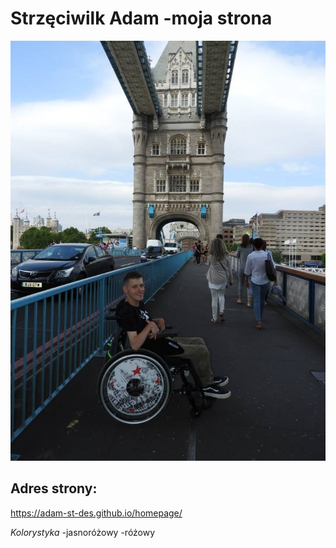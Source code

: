 # Strzęciwilk Adam -moja strona
![Adam](/photos/Adam.jpg)
## Adres strony: 
https://adam-st-des.github.io/homepage/

*Kolorystyka*
-jasnoróżowy
-różowy